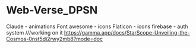# Web-Verse_DPSN
Claude - animations
Font awesome -  icons
Flaticon - icons
firebase - auth system ///working on it
https://gamma.app/docs/StarScope-Unveiling-the-Cosmos-0nst5di2rwy2mb8?mode=doc